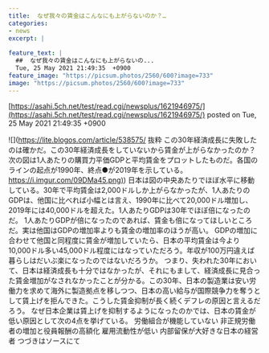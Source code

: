 ```yaml
---
title:  なぜ我々の賃金はこんなにも上がらないのか？…  
categories:
- news
excerpt: |
  
feature_text: |
  ##  なぜ我々の賃金はこんなにも上がらないの...
  Tue, 25 May 2021 21:49:35  +0900
feature_image: "https://picsum.photos/2560/600?image=733"
image: "https://picsum.photos/2560/600?image=733"
---
```


[https://asahi.5ch.net/test/read.cgi/newsplus/1621946975/](https://asahi.5ch.net/test/read.cgi/newsplus/1621946975/)
posted on Tue, 25 May 2021 21:49:35  +0900

<!--more-->

![](https://lite.blogos.com/article/538575/ 抜粋 この30年経済成長に失敗したのは確かだ。この30年経済成長をしていないから賃金が上がらなかったのか？ 次の図は1人あたりの購買力平価GDPと平均賃金をプロットしたものだ。各国のラインの起点が1990年、終点●が2019年を示している。 [https://i.imgur.com/09DMa45.png)](https://i.imgur.com/09DMa45.png)) 日本は図の中央あたりでほぼ水平に移動している。30年で平均賃金は2,000ドルしか上がらなかったが、1人あたりのGDPは、他国に比べれば小幅とは言え、1990年に比べて20,000ドル増加し、2019年には40,000ドルを超えた。1人あたりGDPは30年でほぼ倍になったのだ。 1人あたりGDPが倍になったのであれば、賃金も倍になってほしいところだ。実は他国はGDPの増加率よりも賃金の増加率のほうが高い。 GDPの増加に合わせて他国と同程度に賃金が増加していたら、日本の平均賃金は今より10,000ドル多い45,000ドル程度にはなっていただろう。年収が100万円違えば暮らしはだいぶ楽になったのではないだろうか。 つまり、失われた30年において、日本は経済成長も十分ではなかったが、それにもまして、経済成長に見合った賃金増加がなされなかったことが分かる。この30年、日本の製造業は安い労働力を求めて海外に製造拠点を移しつつ、日本の高い給与が国際競争力を奪うとして賃上げを拒んできた。こうした賃金抑制が長く続くデフレの原因と言えるだろう。 なぜ日本企業は賃上げを抑制するようになったのかでは、日本の賃金が低い原因として次の4点を挙げている。 労働組合が機能していない 非正規労働者の増加と役員報酬の高額化 雇用流動性が低い 内部留保が大好きな日本の経営者 つづきはソースにて
